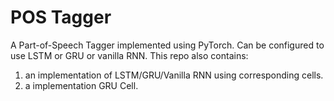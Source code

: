 # POS Tagger
A Part-of-Speech Tagger implemented using PyTorch. Can be configured to use LSTM or GRU or vanilla RNN. This repo also contains:
1. an implementation of LSTM/GRU/Vanilla RNN using corresponding cells.
2. a implementation GRU Cell.
